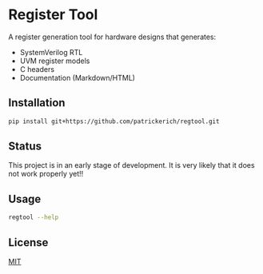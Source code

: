 # Register Tool

A register generation tool for hardware designs that generates:
- SystemVerilog RTL
- UVM register models
- C headers
- Documentation (Markdown/HTML)

## Installation
```bash
pip install git+https://github.com/patrickerich/regtool.git
```

## Status
This project is in an early stage of development.
It is very likely that it does not work properly yet!!
 

## Usage
```bash
regtool --help
```

## License
[MIT](https://choosealicense.com/licenses/mit/)
